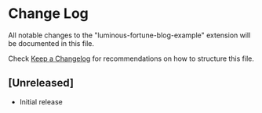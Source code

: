 # Change Log

All notable changes to the "luminous-fortune-blog-example" extension will be documented in this file.

Check [Keep a Changelog](http://keepachangelog.com/) for recommendations on how to structure this file.

## [Unreleased]

- Initial release